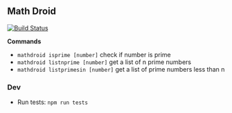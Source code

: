 ## Math Droid

[![Build Status](https://travis-ci.org/RichardKotze/math-droid.svg?branch=master)](https://travis-ci.org/RichardKotze/math-droid)

**Commands**

- `mathdroid isprime [number]` check if number is prime
- `mathdroid listnprime [number]` get a list of n prime numbers
- `mathdroid listprimesin [number]` get a list of prime numbers less than n

### Dev

- Run tests: `npm run tests`